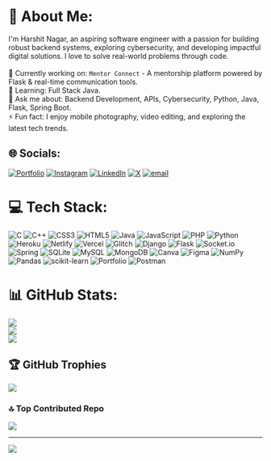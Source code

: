 # 💫 About Me:
I'm Harshit Nagar, an aspiring software engineer with a passion for building robust backend systems, exploring cybersecurity, and developing impactful digital solutions. I love to solve real-world problems through code.<br><br>🔭 Currently working on: `Mentor Connect` - A mentorship platform powered by Flask & real-time communication tools.<br>🌱 Learning: Full Stack Java.<br>💬 Ask me about: Backend Development, APIs, Cybersecurity, Python, Java, Flask, Spring Boot.<br>⚡ Fun fact: I enjoy mobile photography, video editing, and exploring the latest tech trends.


## 🌐 Socials:
[![Portfolio](https://img.shields.io/badge/Portfolio-Visit-blue?style=for-the-badge&logo=google-chrome)](https://harshitnagar.epizy.com)
[![Instagram](https://img.shields.io/badge/Instagram-%23E4405F.svg?logo=Instagram&logoColor=white)](https://instagram.com/harshitnagar_)
[![LinkedIn](https://img.shields.io/badge/LinkedIn-%230077B5.svg?logo=linkedin&logoColor=white)](https://linkedin.com/in/harshit-nagar-036702255)
[![X](https://img.shields.io/badge/X-black.svg?logo=X&logoColor=white)](https://x.com/harshitnagar_)
[![email](https://img.shields.io/badge/Email-D14836?logo=gmail&logoColor=white)](mailto:harshitnagarjaora@gmail.com)

# 💻 Tech Stack:
![C](https://img.shields.io/badge/c-%2300599C.svg?style=for-the-badge&logo=c&logoColor=white) ![C++](https://img.shields.io/badge/c++-%2300599C.svg?style=for-the-badge&logo=c%2B%2B&logoColor=white) ![CSS3](https://img.shields.io/badge/css3-%231572B6.svg?style=for-the-badge&logo=css3&logoColor=white) ![HTML5](https://img.shields.io/badge/html5-%23E34F26.svg?style=for-the-badge&logo=html5&logoColor=white) ![Java](https://img.shields.io/badge/java-%23ED8B00.svg?style=for-the-badge&logo=openjdk&logoColor=white) ![JavaScript](https://img.shields.io/badge/javascript-%23323330.svg?style=for-the-badge&logo=javascript&logoColor=%23F7DF1E) ![PHP](https://img.shields.io/badge/php-%23777BB4.svg?style=for-the-badge&logo=php&logoColor=white) ![Python](https://img.shields.io/badge/python-3670A0?style=for-the-badge&logo=python&logoColor=ffdd54) ![Heroku](https://img.shields.io/badge/heroku-%23430098.svg?style=for-the-badge&logo=heroku&logoColor=white) ![Netlify](https://img.shields.io/badge/netlify-%23000000.svg?style=for-the-badge&logo=netlify&logoColor=#00C7B7) ![Vercel](https://img.shields.io/badge/vercel-%23000000.svg?style=for-the-badge&logo=vercel&logoColor=white) ![Glitch](https://img.shields.io/badge/glitch-%233333FF.svg?style=for-the-badge&logo=glitch&logoColor=white) ![Django](https://img.shields.io/badge/django-%23092E20.svg?style=for-the-badge&logo=django&logoColor=white) ![Flask](https://img.shields.io/badge/flask-%23000.svg?style=for-the-badge&logo=flask&logoColor=white) ![Socket.io](https://img.shields.io/badge/Socket.io-black?style=for-the-badge&logo=socket.io&badgeColor=010101) ![Spring](https://img.shields.io/badge/spring-%236DB33F.svg?style=for-the-badge&logo=spring&logoColor=white) ![SQLite](https://img.shields.io/badge/sqlite-%2307405e.svg?style=for-the-badge&logo=sqlite&logoColor=white) ![MySQL](https://img.shields.io/badge/mysql-4479A1.svg?style=for-the-badge&logo=mysql&logoColor=white) ![MongoDB](https://img.shields.io/badge/MongoDB-%234ea94b.svg?style=for-the-badge&logo=mongodb&logoColor=white) ![Canva](https://img.shields.io/badge/Canva-%2300C4CC.svg?style=for-the-badge&logo=Canva&logoColor=white) ![Figma](https://img.shields.io/badge/figma-%23F24E1E.svg?style=for-the-badge&logo=figma&logoColor=white) ![NumPy](https://img.shields.io/badge/numpy-%23013243.svg?style=for-the-badge&logo=numpy&logoColor=white) ![Pandas](https://img.shields.io/badge/pandas-%23150458.svg?style=for-the-badge&logo=pandas&logoColor=white) ![scikit-learn](https://img.shields.io/badge/scikit--learn-%23F7931E.svg?style=for-the-badge&logo=scikit-learn&logoColor=white) ![Portfolio](https://img.shields.io/badge/Portfolio-%23000000.svg?style=for-the-badge&logo=firefox&logoColor=#FF7139) ![Postman](https://img.shields.io/badge/Postman-FF6C37?style=for-the-badge&logo=postman&logoColor=white)
# 📊 GitHub Stats:
![](https://github-readme-stats.vercel.app/api?username=harshitnagarjaora&theme=radical&hide_border=false&include_all_commits=true&count_private=false)<br/>
![](https://nirzak-streak-stats.vercel.app/?user=harshitnagarjaora&theme=radical&hide_border=false)<br/>
![](https://github-readme-stats.vercel.app/api/top-langs/?username=harshitnagarjaora&theme=radical&hide_border=false&layout=compact&count_private=true&include_all_commits=true)

## 🏆 GitHub Trophies
![](https://github-profile-trophy.vercel.app/?username=harshitnagarjaora&theme=radical&no-frame=false&no-bg=true&margin-w=4)

### 🔝 Top Contributed Repo
![](https://github-contributor-stats.vercel.app/api?username=harshitnagarjaora&limit=5&theme=radical&combine_all_yearly_contributions=true)

---
[![](https://visitcount.itsvg.in/api?id=harshitnagarjaora&icon=0&color=0)](https://visitcount.itsvg.in)

<!-- Proudly created with GPRM ( https://gprm.itsvg.in ) -->
